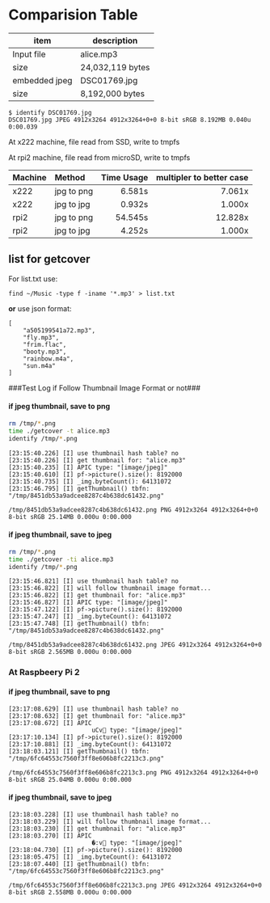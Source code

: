 # Comparision Table

| item | description |
| ---- | ----------- |
| Input file | alice.mp3 |
| size | 24,032,119 bytes |
| embedded jpeg | DSC01769.jpg |
| size | 8,192,000 bytes |


```
$ identify DSC01769.jpg
DSC01769.jpg JPEG 4912x3264 4912x3264+0+0 8-bit sRGB 8.192MB 0.040u 0:00.039
```

At x222 machine, file read from SSD, write to tmpfs

At rpi2 machine, file read from microSD, write to tmpfs

| Machine    | Method     | Time Usage  | multipler to better case |
| ---------- |:---------- |------------:|----------:|
| x222       | jpg to png | 6.581s      | 7.061x |
| x222       | jpg to jpg | 0.932s      | 1.000x |
| rpi2       | jpg to png | 54.545s     | 12.828x |
| rpi2       | jpg to jpg | 4.252s      | 1.000x |


## list for getcover

For list.txt use:
```
find ~/Music -type f -iname '*.mp3' > list.txt
```
**or**
use json format:
```
[
    "a505199541a72.mp3",
    "fly.mp3",
    "frim.flac",
    "booty.mp3",
    "rainbow.m4a",
    "sun.m4a"
]
```

###Test Log if Follow Thumbnail Image Format or not###


#### if jpeg thumbnail, save to png ####
```bash
rm /tmp/*.png
time ./getcover -t alice.mp3
identify /tmp/*.png
```
```
[23:15:40.226] [I] use thumbnail hash table? no
[23:15:40.226] [I] get thumbnail for: "alice.mp3"
[23:15:40.235] [I] APIC type: "[image/jpeg]"
[23:15:40.610] [I] pf->picture().size(): 8192000
[23:15:40.735] [I] _img.byteCount(): 64131072
[23:15:46.795] [I] getThumbnail() tbfn: "/tmp/8451db53a9adcee8287c4b638dc61432.png"

/tmp/8451db53a9adcee8287c4b638dc61432.png PNG 4912x3264 4912x3264+0+0 8-bit sRGB 25.14MB 0.000u 0:00.000
```

#### if jpeg thumbnail, save to jpeg ####
```bash
rm /tmp/*.png
time ./getcover -ti alice.mp3
identify /tmp/*.png
```
```
[23:15:46.821] [I] use thumbnail hash table? no
[23:15:46.822] [I] will follow thumbnail image format...
[23:15:46.822] [I] get thumbnail for: "alice.mp3"
[23:15:46.827] [I] APIC type: "[image/jpeg]"
[23:15:47.122] [I] pf->picture().size(): 8192000
[23:15:47.247] [I] _img.byteCount(): 64131072
[23:15:47.748] [I] getThumbnail() tbfn: "/tmp/8451db53a9adcee8287c4b638dc61432.png"

/tmp/8451db53a9adcee8287c4b638dc61432.png JPEG 4912x3264 4912x3264+0+0 8-bit sRGB 2.565MB 0.000u 0:00.000
```

### At Raspbeery Pi 2 ###
#### if jpeg thumbnail, save to png ####
```
[23:17:08.629] [I] use thumbnail hash table? no
[23:17:08.632] [I] get thumbnail for: "alice.mp3"
[23:17:08.672] [I] APIC
                       uCv type: "[image/jpeg]"
[23:17:10.134] [I] pf->picture().size(): 8192000
[23:17:10.881] [I] _img.byteCount(): 64131072
[23:18:03.121] [I] getThumbnail() tbfn: "/tmp/6fc64553c7560f3ff8e606b8fc2213c3.png"

/tmp/6fc64553c7560f3ff8e606b8fc2213c3.png PNG 4912x3264 4912x3264+0+0 8-bit sRGB 25.04MB 0.000u 0:00.000
```

#### if jpeg thumbnail, save to jpeg ####
```
[23:18:03.228] [I] use thumbnail hash table? no
[23:18:03.229] [I] will follow thumbnail image format...
[23:18:03.230] [I] get thumbnail for: "alice.mp3"
[23:18:03.270] [I] APIC
                       �:v type: "[image/jpeg]"
[23:18:04.730] [I] pf->picture().size(): 8192000
[23:18:05.475] [I] _img.byteCount(): 64131072
[23:18:07.440] [I] getThumbnail() tbfn: "/tmp/6fc64553c7560f3ff8e606b8fc2213c3.png"

/tmp/6fc64553c7560f3ff8e606b8fc2213c3.png JPEG 4912x3264 4912x3264+0+0 8-bit sRGB 2.558MB 0.000u 0:00.000
```